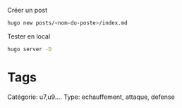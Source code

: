 
Créer un post
```bash
hugo new posts/<nom-du-poste>/index.md
```

Tester en local
```bash
hugo server -D
```

# Tags

Catégorie: u7,u9....
Type: echauffement, attaque, defense